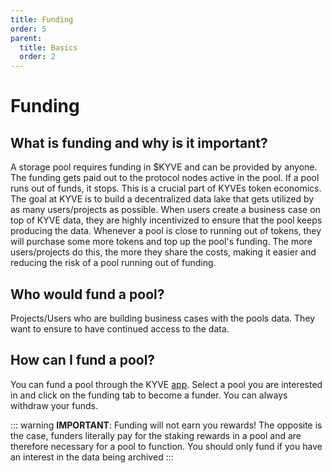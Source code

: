 ```yaml
---
title: Funding
order: 5
parent:
  title: Basics
  order: 2
---
```


# Funding

## What is funding and why is it important?

A storage pool requires funding in $KYVE and can be provided by anyone. The funding gets paid out to the protocol nodes active in the pool. If a pool runs out of funds, it stops. This is a crucial part of KYVEs token economics. The goal at KYVE is to build a decentralized data lake that gets utilized by as many users/projects as possible. When users create a business case on top of KYVE data, they are highly incentivized to ensure that the pool keeps producing the data. Whenever a pool is close to running out of tokens, they will purchase some more tokens and top up the pool's funding. The more users/projects do this, the more they share the costs, making it easier and reducing the risk of a pool running out of funding.

## Who would fund a pool?

Projects/Users who are building business cases with the pools data. They want to ensure to have continued access to the data.

## How can I fund a pool?

You can fund a pool through the KYVE [app](https://app.kyve.network). Select a pool you are interested in and click on the funding tab to become a funder. You can always withdraw your funds.

::: warning
**IMPORTANT**: Funding will not earn you rewards! The opposite is the case, funders literally pay for the staking rewards in a pool and are therefore necessary for a pool to function. You should only fund if you have an interest in the data being archived
:::
